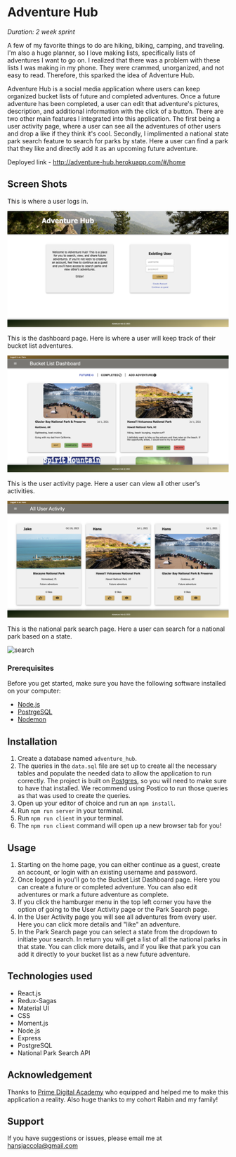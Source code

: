 # Adventure Hub


_Duration: 2 week sprint_

A few of my favorite things to do are hiking, biking, camping, and traveling. I'm also a huge planner, so I love making lists, specifically lists of adventures I want to go on. I realized that there was a problem with these lists I was making in my phone. They were crammed, unorganized, and not easy to read. Therefore, this sparked the idea of Adventure Hub.

Adventure Hub is a social media application where users can keep organized bucket lists of future and completed adventures. Once a future adventure has been completed, a user can edit that adventure's pictures, description, and additional information with the click of a button. There are two other main features I integrated into this application. The first being a user activity page, where a user can see all the adventures of other users and drop a like if they think it's cool. Secondly, I implimented a national state park search feature to search for parks by state. Here a user can find a park that they like and directly add it as an upcoming future adventure.

Deployed link - http://adventure-hub.herokuapp.com/#/home

## Screen Shots

This is where a user logs in.

![home](public/images/login.png)

This is the dashboard page. Here is where a user will keep track of their bucket list adventures.

![login](public/images/dashboard.png)

This is the user activity page. Here a user can view all other user's activities.

![feed](public/images/feed.png)

This is the national park search page. Here a user can search for a national park based on a state.

![search](public/images/search.png)

### Prerequisites

Before you get started, make sure you have the following software installed on your computer:

- [Node.js](https://nodejs.org/en/)
- [PostrgeSQL](https://www.postgresql.org/)
- [Nodemon](https://nodemon.io/)

## Installation

1. Create a database named `adventure_hub`.
2. The queries in the `data.sql` file are set up to create all the necessary tables and populate the needed data to allow the application to run correctly. The project is built on [Postgres](https://www.postgresql.org/download/), so you will need to make sure to have that installed. We recommend using Postico to run those queries as that was used to create the queries.
3. Open up your editor of choice and run an `npm install`.
4. Run `npm run server` in your terminal.
5. Run `npm run client` in your terminal.
6. The `npm run client` command will open up a new browser tab for you!

## Usage

1. Starting on the home page, you can either continue as a guest, create an account, or login with an existing username and password.
2. Once logged in you'll go to the Bucket List Dashboard page. Here you can create a future or completed adventure.
   You can also edit adventures or mark a future adventure as complete.
3. If you click the hamburger menu in the top left corner you have the option of going to the User Activity page or the Park Search page.
4. In the User Activity page you will see all adventures from every user. Here you can click more details and "like" an adventure.
5. In the Park Search page you can select a state from the dropdown to initiate your search. In return you will get a list of all the national parks in that
   state. You can click more details, and if you like that park you can add it directly to your bucket list as a new future adventure.

## Technologies used

* React.js
* Redux-Sagas
* Material UI
* CSS
* Moment.js
* Node.js
* Express
* PostgreSQL
* National Park Search API

## Acknowledgement

Thanks to [Prime Digital Academy](https://www.primeacademy.io) who equipped and helped me to make this application a reality. Also huge thanks to my cohort Rabin and my family!

## Support

If you have suggestions or issues, please email me at hansjaccola@gmail.com
